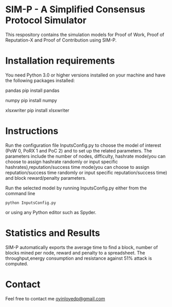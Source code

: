 # SIM-P - A Simplified Consensus Protocol Simulator

This respository contains the simulation models for Proof of Work, Proof of Reputation-X and Proof of Contribution using SIM-P.

# Installation requirements

You need Python 3.0 or higher versions installed on your machine and have the following packages installed:

pandas
pip install pandas

numpy
pip install numpy

xlsxwriter
pip install xlsxwriter

# Instructions
Run the configuration file InputsConfig.py to choose the model of interest (PoW 0, PoRX 1 and PoC 2) and to set up the related parameters. The parameters include the number of nodes, difficulty, hashrate mode(you can choose to assign hashrate randomly or input specific hashrates),reputation/success time mode(you can choose to assign reputation/success time randomly or input specific reputation/success time) and block reward/penalty parameters.  

Run the selected model by running InputsConfig.py either from the command line
```
python InputsConfig.py
```
or using any Python editor such as Spyder.

# Statistics and Results

SIM-P automatically exports the average time to find a
block, number of blocks mined per node, reward and penalty to a spreadsheet. The throughput,energy consumption and resistance against 51% attack is computed.

# Contact
Feel free to contact me oyinloyedp@gmail.com

